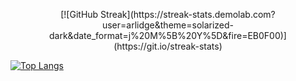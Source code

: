 
<p align="center">
[![GitHub Streak](https://streak-stats.demolab.com?user=arlidge&theme=solarized-dark&date_format=j%20M%5B%20Y%5D&fire=EB0F00)](https://git.io/streak-stats)

[![Top Langs](https://github-readme-stats.vercel.app/api/top-langs/?username=arlidge)](https://github.com/anuraghazra/github-readme-stats)
</p>
